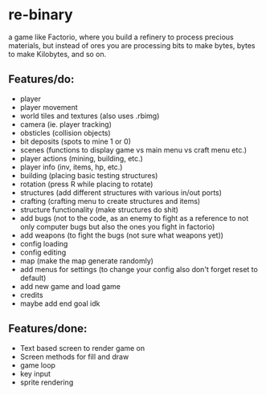 # re-binary
a game like Factorio, where you build a refinery to process precious materials, but instead of ores you are processing bits to make bytes, bytes to make Kilobytes, and so on.
## Features/do:
- player
- player movement
- world tiles and textures (also uses .rbimg)
- camera (ie. player tracking)
- obsticles (collision objects)
- bit deposits (spots to mine 1 or 0)
- scenes (functions to display game vs main menu vs craft menu etc.)
- player actions (mining, building, etc.)
- player info (inv, items, hp, etc.)
- building (placing basic testing structures)
- rotation (press R while placing to rotate)
- structures (add different structures with various in/out ports)
- crafting (crafting menu to create structures and items)
- structure functionality (make structures do shit)
- add bugs (not to the code, as an enemy to fight as a reference to not only computer bugs but also the ones you fight in factorio)
- add weapons (to fight the bugs (not sure what weapons yet))
- config loading
- config editing
- map (make the map generate randomly)
- add menus for settings (to change your config also don't forget reset to default)
- add new game and load game
- credits
- maybe add end goal idk
## Features/done:
- Text based screen to render game on
- Screen methods for fill and draw
- game loop
- key input
- sprite rendering

